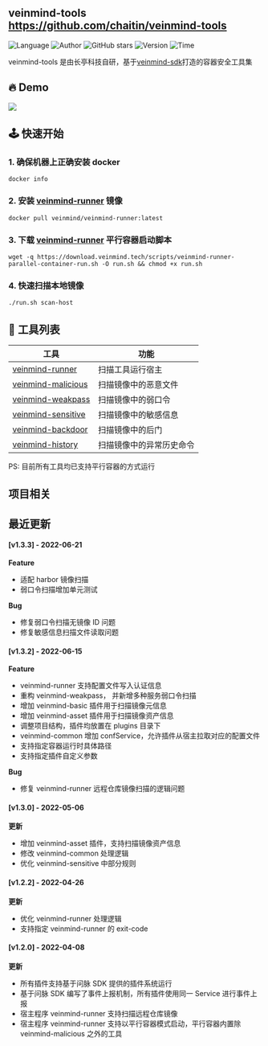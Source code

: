 ## veinmind-tools <https://github.com/chaitin/veinmind-tools>
<!--auto_detail_badge_begin_0b490ffb61b26b45de3ea5d7dd8a582e-->
![Language](https://img.shields.io/badge/Language-Golang/Python-blue)
![Author](https://img.shields.io/badge/Author-长亭科技-orange)
![GitHub stars](https://img.shields.io/github/stars/chaitin/veinmind-tools.svg?style=flat&logo=github)
![Version](https://img.shields.io/badge/Version-V1.3.3-red)
![Time](https://img.shields.io/badge/Join-20220316-green)
<!--auto_detail_badge_end_fef74f2d7ea73fcc43ff78e05b1e7451-->

veinmind-tools 是由长亭科技自研，基于<a href="https://github.com/chaitin/libveinmind">veinmind-sdk</a>打造的容器安全工具集

## 🔥 Demo
![](https://dinfinite.oss-cn-beijing.aliyuncs.com/image/20220415144819.gif)


## 🕹️ 快速开始
### 1. 确保机器上正确安装 docker
```
docker info
```
### 2. 安装 [veinmind-runner](https://github.com/chaitin/veinmind-tools/tree/master/veinmind-runner) 镜像
```
docker pull veinmind/veinmind-runner:latest
```
### 3. 下载 [veinmind-runner](https://github.com/chaitin/veinmind-tools/tree/master/veinmind-runner) 平行容器启动脚本
```
wget -q https://download.veinmind.tech/scripts/veinmind-runner-parallel-container-run.sh -O run.sh && chmod +x run.sh
```
### 4. 快速扫描本地镜像
```
./run.sh scan-host
```


## 🔨 工具列表

|  工具 | 功能  | 
|---|---|
|  [veinmind-runner](https://github.com/chaitin/veinmind-tools/tree/master/veinmind-runner) | 扫描工具运行宿主 |
|  [veinmind-malicious](https://github.com/chaitin/veinmind-tools/tree/master/veinmind-malicious) | 扫描镜像中的恶意文件  |
|  [veinmind-weakpass](https://github.com/chaitin/veinmind-tools/tree/master/veinmind-weakpass)  | 扫描镜像中的弱口令  |
|  [veinmind-sensitive](https://github.com/chaitin/veinmind-tools/tree/master/veinmind-sensitive) | 扫描镜像中的敏感信息  |
|  [veinmind-backdoor](https://github.com/chaitin/veinmind-tools/tree/master/veinmind-backdoor) | 扫描镜像中的后门 |
|  [veinmind-history](https://github.com/chaitin/veinmind-tools/tree/master/veinmind-history) | 扫描镜像中的异常历史命令 |
    
PS: 目前所有工具均已支持平行容器的方式运行


<!--auto_detail_active_begin_e1c6fb434b6f0baf6912c7a1934f772b-->
## 项目相关


## 最近更新

#### [v1.3.3] - 2022-06-21

**Feature**  
- 适配 harbor 镜像扫描  
- 弱口令扫描增加单元测试  

**Bug**  
- 修复弱口令扫描无镜像 ID 问题  
- 修复敏感信息扫描文件读取问题

#### [v1.3.2] - 2022-06-15

**Feature**  
- veinmind-runner 支持配置文件写入认证信息  
- 重构 veinmind-weakpass， 并新增多种服务弱口令扫描  
- 增加 veinmind-basic 插件用于扫描镜像元信息  
- 增加 veinmind-asset 插件用于扫描镜像资产信息  
- 调整项目结构，插件均放置在 plugins 目录下  
- veinmind-common 增加 confService，允许插件从宿主拉取对应的配置文件  
- 支持指定容器运行时具体路径  
- 支持指定插件自定义参数  

**Bug**  
- 修复 veinmind-runner 远程仓库镜像扫描的逻辑问题

#### [v1.3.0] - 2022-05-06

**更新**  
- 增加 veinmind-asset 插件，支持扫描镜像资产信息  
- 修改 veinmind-common 处理逻辑  
- 优化 veinmind-sensitive 中部分规则

#### [v1.2.2] - 2022-04-26

**更新**  
- 优化 veinmind-runner 处理逻辑  
- 支持指定 veinmind-runner 的 exit-code

#### [v1.2.0] - 2022-04-08

**更新**  
- 所有插件支持基于问脉 SDK 提供的插件系统运行  
- 基于问脉 SDK 编写了事件上报机制，所有插件使用同一 Service 进行事件上报  
- 宿主程序 veinmind-runner 支持扫描远程仓库镜像  
- 宿主程序 veinmind-runner 支持以平行容器模式启动，平行容器内置除 veinmind-malicious 之外的工具  


<!--auto_detail_active_end_f9cf7911015e9913b7e691a7a5878527-->
